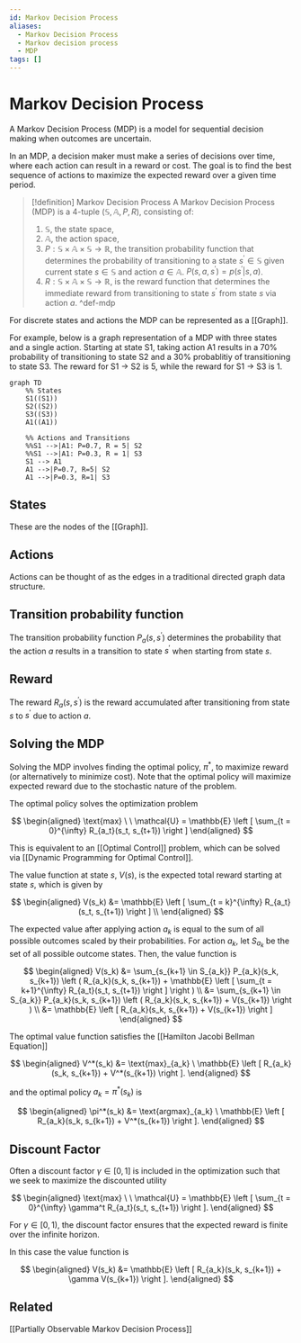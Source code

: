 ```yaml
---
id: Markov Decision Process
aliases:
  - Markov Decision Process
  - Markov decision process
  - MDP
tags: []
---
```


# Markov Decision Process

A Markov Decision Process (MDP) is a model for sequential decision making when 
outcomes are uncertain.

In an MDP, a decision maker must make a series of decisions over time, where
each action can result in a reward or cost. The goal is to find the best
sequence of actions to maximize the expected reward over a given time period.

> [!definition] Markov Decision Process
> A Markov Decision Process (MDP) is a 4-tuple $(\mathbb{S}, \mathbb{A}, P, R)$, 
> consisting of:
> 1. $\mathbb{S}$, the state space,
> 2. $\mathbb{A}$, the action space,
> 3. $P: \mathbb{S} \times \mathbb{A} \times \mathbb{S} \rightarrow \mathbb{R}$, the transition
> probability function that determines the probability of transitioning to a
> state $s^\prime \in \mathbb{S}$ given current state $s \in \mathbb{S}$ and 
> action $a \in \mathbb{A}$. $P(s, a, s^\prime) = p(s^\prime | s, a)$.
> 4. $R: \mathbb{S} \times \mathbb{A} \times \mathbb{S} \rightarrow \mathbb{R}$,
> is the reward function that determines the immediate reward from transitioning
> to state $s^\prime$ from state $s$ via action $a$.
> ^def-mdp

For discrete states and actions the MDP can be represented as a [[Graph]].

For example, below is a graph representation of a MDP with three states and
a single action. Starting at state S1, taking action A1 results in a 70%
probability of transitioning to state S2 and a 30% probablitiy of transitioning
to state S3. The reward for S1 -> S2 is 5, while the reward for S1 -> S3 is 1.

```mermaid
graph TD
    %% States
    S1((S1))
    S2((S2))
    S3((S3))
    A1((A1))

    %% Actions and Transitions
    %%S1 -->|A1: P=0.7, R = 5| S2
    %%S1 -->|A1: P=0.3, R = 1| S3
    S1 --> A1
    A1 -->|P=0.7, R=5| S2
    A1 -->|P=0.3, R=1| S3
```

## States

These are the nodes of the [[Graph]].

## Actions

Actions can be thought of as the edges in a traditional directed graph data
structure.

## Transition probability function

The transition probability function $P_a(s,s^\prime)$ determines the probability
that the action $a$ results in a transition to state $s^\prime$ when starting
from state $s$.

## Reward

The reward $R_a(s,s^\prime)$ is the reward accumulated after transitioning from
state $s$ to $s^\prime$ due to action $a$.

## Solving the MDP

Solving the MDP involves finding the optimal policy, $\pi^*$, to maximize reward
(or alternatively to minimize cost). Note that the optimal policy will
maximize expected reward due to the stochastic nature of the problem.

The optimal policy solves the optimization problem

$$
\begin{aligned}
\text{max} \ \ \mathcal{U} = \mathbb{E} \left [ \sum_{t = 0}^{\infty} R_{a_t}(s_t, s_{t+1}) \right ]
\end{aligned}
$$

This is equivalent to an [[Optimal Control]] problem, which can be solved
via [[Dynamic Programming for Optimal Control]].

The value function at state $s$, $V(s)$, is the expected
total reward starting at state $s$, which is given by

$$
\begin{aligned}
  V(s_k) &= \mathbb{E} \left [ \sum_{t = k}^{\infty} R_{a_t}(s_t, s_{t+1}) \right ] \\
\end{aligned}
$$

The expected value after applying action $a_k$ is equal to the sum of all
possible outcomes scaled by their probabilities. For action $a_k$, let
$S_{a_k}$ be the set of all possible outcome states. Then, the value function
is 

$$
\begin{aligned}
  V(s_k) &= \sum_{s_{k+1} \in S_{a_k}} P_{a_k}(s_k, s_{k+1}) \left ( R_{a_k}(s_k, s_{k+1})  + \mathbb{E} \left [ \sum_{t = k+1}^{\infty} R_{a_t}(s_t, s_{t+1}) \right ] \right ) \\
         &= \sum_{s_{k+1} \in S_{a_k}} P_{a_k}(s_k, s_{k+1}) \left ( R_{a_k}(s_k, s_{k+1}) + V(s_{k+1}) \right ) \\
         &= \mathbb{E} \left [ R_{a_k}(s_k, s_{k+1}) + V(s_{k+1}) \right ]
\end{aligned}
$$

The optimal value function satisfies the [[Hamilton Jacobi Bellman Equation]]

$$
\begin{aligned}
  V^*(s_k) &= \text{max}_{a_k} \  \mathbb{E} \left [ R_{a_k}(s_k, s_{k+1}) + V^*(s_{k+1}) \right ].
\end{aligned}
$$

and the optimal policy $a_k = \pi^*(s_k)$ is

$$
\begin{aligned}
  \pi^*(s_k) &= \text{argmax}_{a_k} \  \mathbb{E} \left [ R_{a_k}(s_k, s_{k+1}) + V^*(s_{k+1}) \right ].
\end{aligned}
$$

## Discount Factor

Often a discount factor $\gamma \in [0, 1]$ is included in the optimization
such that we seek to maximize the discounted utility

$$
\begin{aligned}
\text{max} \ \ \mathcal{U} = \mathbb{E} \left [ \sum_{t = 0}^{\infty} \gamma^t R_{a_t}(s_t, s_{t+1}) \right ].
\end{aligned}
$$

For $\gamma \in [0, 1)$, the discount factor ensures that the expected reward is
finite over the infinite horizon.

In this case the value function is

$$
\begin{aligned}
  V(s_k) &= \mathbb{E} \left [ R_{a_k}(s_k, s_{k+1}) + \gamma V(s_{k+1}) \right ].
\end{aligned}
$$


## Related

[[Partially Observable Markov Decision Process]]



